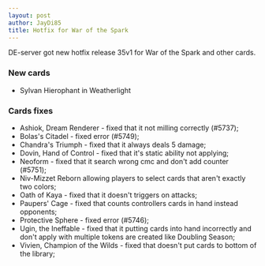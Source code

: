 ```yaml
---
layout: post
author: JayDi85
title: Hotfix for War of the Spark
---
```

DE-server got new hotfix release 35v1 for War of the Spark and other cards.


### New cards
* Sylvan Hierophant in Weatherlight

### Cards fixes
* Ashiok, Dream Renderer - fixed that it not milling correctly (#5737);
* Bolas's Citadel - fixed error (#5749);
* Chandra's Triumph - fixed that it always deals 5 damage;
* Dovin, Hand of Control - fixed that it's static ability not applying;
* Neoform - fixed that it search wrong cmc and don't add counter (#5751);
* Niv-Mizzet Reborn allowing players to select cards that aren't exactly two colors;
* Oath of Kaya - fixed that it doesn't triggers on attacks;
* Paupers' Cage - fixed that counts controllers cards in hand instead opponents;
* Protective Sphere - fixed error (#5746);
* Ugin, the Ineffable - fixed that it putting cards into hand incorrectly and don't apply with multiple tokens are created like Doubling Season;
* Vivien, Champion of the Wilds - fixed that doesn't put cards to bottom of the library;